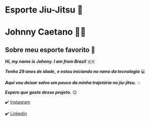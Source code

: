 # Esporte Jiu-Jitsu 🥋
# Johnny Caetano 👨‍💻
## Sobre meu esporte favorito 🥋
***Hi, my name is Johnny. I am from Brazil***  🇧🇷

***Tenho 29 anos de idade,*** ***e estou iniciando no ramo da tecnologia*** 💻

***Aqui vou deixar salvo um pouco da minha trajetória no jiu-jitsu.*** 💥

***Espero que goste desse projeto.*** 😉
 
 ✔️ [Instagram](https://www.instagram.com/johnnycaetano/)  

 ✔️ [Linkedin](https://br.linkedin.com/in/johnny-alisson-caetano-b51918207)

